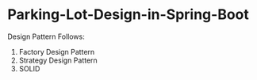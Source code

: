 # Parking-Lot-Design-in-Spring-Boot

Design Pattern Follows:

1. Factory Design Pattern
2. Strategy Design Pattern
3. SOLID

